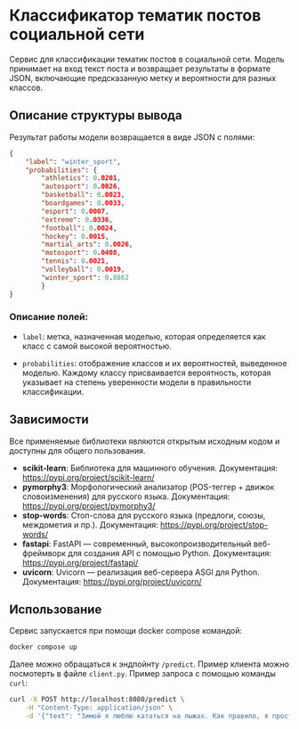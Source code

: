 # Классификатор тематик постов социальной сети

Сервис для классификации тематик постов в социальной сети. Модель принимает на вход текст поста и возвращает результаты в формате JSON, включающие предсказанную метку и вероятности для разных классов.

## Описание структуры вывода

Результат работы модели возвращается в виде JSON с полями:

```json
{
    "label": "winter_sport",
    "probabilities": {
        "athletics": 0.0201,
        "autosport": 0.0026,
        "basketball": 0.0023,
        "boardgames": 0.0033,
        "esport": 0.0007,
        "extreme": 0.0336,
        "football": 0.0024,
        "hockey": 0.0015,
        "martial_arts": 0.0026,
        "motosport": 0.0408,
        "tennis": 0.0021,
        "volleyball": 0.0019,
        "winter_sport": 0.8862
        }
}
```

### Описание полей:

- `label`: метка, назначенная моделью, которая определяется как класс с самой высокой вероятностью.
  
- `probabilities`: отображение классов и их вероятностей, выведенное моделью. Каждому классу присваивается вероятность, которая указывает на степень уверенности модели в правильности классификации.

## Зависимости

Все применяемые библиотеки являются открытым исходным кодом и доступны для общего пользования.

- **scikit-learn**: Библиотека для машинного обучения. Документация: https://pypi.org/project/scikit-learn/
- **pymorphy3**: Морфологический анализатор (POS-теггер + движок словоизменения) для русского языка. Документация: https://pypi.org/project/pymorphy3/
- **stop-words**: Стоп-слова для русского языка (предлоги, союзы, междометия и пр.). Документация: https://pypi.org/project/stop-words/
- **fastapi**: FastAPI — современный, высокопроизводительный веб-фреймворк для создания API с помощью Python. Документация: https://pypi.org/project/fastapi/
- **uvicorn**: Uvicorn — реализация веб-сервера ASGI для Python. Документация: https://pypi.org/project/uvicorn/

## Использование

Сервис запускается при помощи docker compose командой:

```bash
docker compose up
```

Далее можно обращаться к эндпойнту `/predict`. Пример клиента можно посмотерть в файле `client.py`. Пример запроса с помощью команды `curl`:

```bash
curl -X POST http://localhost:8080/predict \
    -H "Content-Type: application/json" \
    -d '{"text": "Зимой я люблю кататься на лыжах. Как правило, я просто бегаю по парку."}'
```
